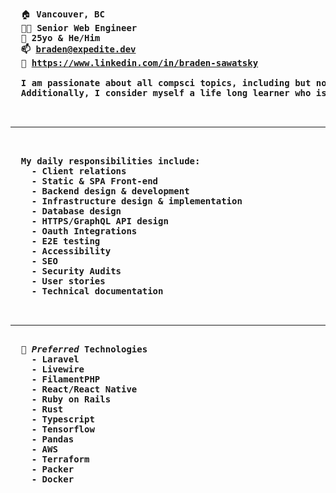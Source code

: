 <pre>
  </br>
  🏠 <b>Vancouver, BC</b>
  👨‍💻 <b>Senior Web Engineer</b>
  👨 <b>25yo & He/Him<b>
  📫 <a href="braden@expedite.dev">braden@expedite.dev</a>
  💼 <a href="https://www.linkedin.com/in/braden-sawatsky">https://www.linkedin.com/in/braden-sawatsky</a>
  
  I am passionate about all compsci topics, including but not limited to: web, infrastructure, security, ai and iot. 
  Additionally, I consider myself a life long learner who is always open to new and exciting opportunities.
 
  <hr>
  
  My daily responsibilities include:
    - Client relations
    - Static & SPA Front-end
    - Backend design & development
    - Infrastructure design & implementation
    - Database design
    - HTTPS/GraphQL API design
    - Oauth Integrations
    - E2E testing
    - Accessibility
    - SEO
    - Security Audits
    - User stories
    - Technical documentation
  
  <hr>
  <b>🧬 <i>Preferred</i> Technologies</b>
    - Laravel
    - Livewire
    - FilamentPHP
    - React/React Native
    - Ruby on Rails
    - Rust
    - Typescript
    - Tensorflow
    - Pandas
    - AWS
    - Terraform
    - Packer
    - Docker
  </br>
  </br>
</pre>
